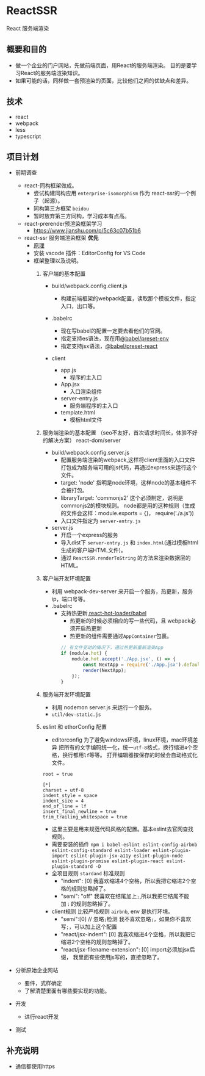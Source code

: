 # ReactSSR
React 服务端渲染

## 概要和目的
- 做一个企业的门户网站，先做前端页面，用React的服务端渲染。
目的是要学习React的服务端渲染知识。
- 如果可能的话，同样做一套预渲染的页面，比较他们之间的优缺点和差异。

## 技术
- react
- webpack
- less
- typescript

## 项目计划
- 前期调查
    + react-同构框架做成。
        * 尝试构建同构应用 `enterprise-isomorphism` 作为 react-ssr的一个例子（起源）。
        * 同构第三方框架 `beidou`
        * 暂时放弃第三方同构，学习成本有点高。
    + react-prerender预渲染框架学习
        * https://www.jianshu.com/p/5c63c07b51b6
    + react-ssr 服务端渲染框架 **优先**
        * [原理](http://www.php.cn/js-tutorial-411822.html)
        * 安装 vscode 插件：EditorConfig for VS Code
        * 框架整理以及说明。
            1. 客户端的基本配置
                - build/webpack.config.client.js
                    + 构建前端框架的webpack配置，读取那个模板文件，指定入口，出口等。
                
                - .babelrc
                    + 现在写babel的配置一定要去看他们的官网。
                    + 指定支持es语法，现在用[@babel/preset-env](https://babeljs.io/docs/en/env)
                    + 指定支持jsx语法，[@babel/preset-react](https://babeljs.io/docs/en/babel-preset-react#docsNav)

                - client
                    + app.js
                        * 程序的主入口
                    + App.jsx
                        * 入口渲染组件
                    + server-entry.js
                        * 服务端程序的主入口
                    + template.html
                        * 模板html文件

            2. 服务端渲染的基本配置 （seo不友好，首次请求时间长，体验不好的解决方案） react-dom/server
                - build/webpack.config.server.js
                    + 配置服务端渲染的webpack,这样将client里面的入口文件打包成为服务端可用的js代码，再通过express来运行这个文件。
                    + target: 'node' 指明是node环境，这样node的基本组件不会被打包。
                    + libraryTarget: 'commonjs2' 这个必须制定，说明是commonjs2的模块规则。
                    node都是用的这种规则（生成的文件会这样：module.exports = {}， require('./a.js'))
                    + 入口文件指定为 `server-entry.js`
                - server.js
                    + 开启一个express的服务
                    + 导入dist下 `server-entry.js` 和 `index.html`(通过模板html生成的客户端HTML文件)。
                    + 通过 `ReactSSR.renderToString` 的方法来渲染数据层的HTML。

            3. 客户端开发环境配置
                - 利用 webpack-dev-server 来开启一个服务，热更新，服务ip，端口号等。
                - .babelrc
                    + 支持热更新,[react-hot-loader/babel](https://www.npmjs.com/package/react-hot-loader)
                        * 热更新的时候必须相应的写一些代码，且 webpack必须开启热更新
                        * 热更新的组件需要通过`AppContainer`包裹。
                        ```javascript
                        // 有文件变动的情况下，通过热更新重新渲染App
                        if (module.hot) {
                            module.hot.accept('./App.jsx', () => {
                                const NextApp = require('./App.jsx').default;
                                render(NextApp);
                            });
                        }
                        ```

            4. 服务端开发环境配置
                - 利用 nodemon server.js 来运行一个服务。
                - `util/dev-static.js` 

            5. eslint 和 ethorConfig 配置
                - editorconfig 为了避免windows环境，linux环境，mac环境差异
                把所有的文字编码统一化，统一`utf-8`格式，换行缩进`4`个空格，换行都用`lf`等等。
                打开编辑器按保存的时候会自动格式化文件。
                ```shell
                root = true

                [*]
                charset = utf-8
                indent_style = space
                indent_size = 4
                end_of_line = lf
                insert_final_newline = true
                trim_trailing_whitespace = true
                ```
                - 这里主要是用来规范代码风格的配置。基本eslint去官网查找规则。
                - 需要安装的插件 `npm i babel-eslint eslint-config-airbnb eslint-config-standard eslint-loader eslint-plugin-import eslint-plugin-jsx-a11y eslint-plugin-node eslint-plugin-promise eslint-plugin-react eslint-plugin-standard -D`
                - 全项目规则 `stardand` 标准规则
                    + "indent": [0] 我喜欢缩进4个空格，所以我把它缩进2个空格的规则忽略掉了。
                    + "semi": "off" 我喜欢在结尾加上`;`,所以我把它结尾不能加`；`的规则忽略掉了。
                - client规则 比较严格规则 `airbnb`, env 是执行环境。
                    + "semi":[0]  // 忽略`;`检测 我不喜欢忽略`;`，如果你不喜欢写`;`，可以加上这个配置
                    + "react/jsx-indent": [0] 我喜欢缩进4个空格，所以我把它缩进2个空格的规则忽略掉了。
                    + "react/jsx-filename-extension": [0] import必须加jsx后缀， 我里面有些使用js写的，直接忽略了。

- 分析原始企业网站
    + 要件，式样确定
    + 了解清楚里面有哪些要实现的功能。
- 开发
    + 进行react开发
- 测试

## 补充说明
- 通信都使用https